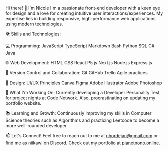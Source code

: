 Hi there! 👋 I'm Nicole
I'm a passionate front-end developer with a keen eye for design and a love for creating intuitive user interactions/experiences. My expertise lies in building responsive, high-performance web applications using modern technologies.

🛠️ Skills and Technologies:

💻 Programming:
JavaScript
TypeScript
Markdown
Bash
Python
SQL
C#
Java

🌐 Web Development:
HTML
CSS
React
P5.js
Next.js
Node.js
Express.js

🔧 Version Control and Collaboration:
Git
GitHub
Trello
Agile practices

🎨 Design:
UI/UX Principles
Canva
Figma
Adobe Illustrator
Adobe Photoshop


🌟 What I'm Working On:
Currently developing a Developer Personality Test for project nights at Code Network. Also, procrastinating on updating my portfolio website.

📚 Learning and Growth:
Continuously improving my skills in Computer Science theories such as Algorithms and practicing Leetcode to become a more well-rounded developer.


📫 Let's Connect!
Feel free to reach out to me at nhordejan@gmail.com or find me as niikawl on Discord. Check out my portfolio at [planetnono.online](https://www.planetnono.online/).



<!---
Nhordejan/Nhordejan is a ✨ special ✨ repository because its `README.md` (this file) appears on your GitHub profile.
You can click the Preview link to take a look at your changes.
--->
